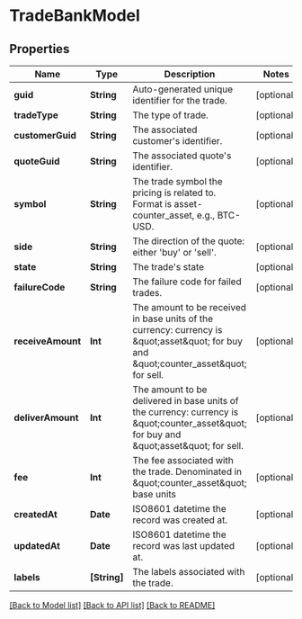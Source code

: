 # TradeBankModel

## Properties
Name | Type | Description | Notes
------------ | ------------- | ------------- | -------------
**guid** | **String** | Auto-generated unique identifier for the trade. | [optional] 
**tradeType** | **String** | The type of trade. | [optional] 
**customerGuid** | **String** | The associated customer&#39;s identifier. | [optional] 
**quoteGuid** | **String** | The associated quote&#39;s identifier. | [optional] 
**symbol** | **String** | The trade symbol the pricing is related to. Format is asset-counter_asset, e.g., BTC-USD. | [optional] 
**side** | **String** | The direction of the quote: either &#39;buy&#39; or &#39;sell&#39;. | [optional] 
**state** | **String** | The trade&#39;s state | [optional] 
**failureCode** | **String** | The failure code for failed trades. | [optional] 
**receiveAmount** | **Int** | The amount to be received in base units of the currency: currency is \&quot;asset\&quot; for buy and \&quot;counter_asset\&quot; for sell. | [optional] 
**deliverAmount** | **Int** | The amount to be delivered in base units of the currency: currency is \&quot;counter_asset\&quot; for buy and \&quot;asset\&quot; for sell. | [optional] 
**fee** | **Int** | The fee associated with the trade. Denominated in \&quot;counter_asset\&quot; base units | [optional] 
**createdAt** | **Date** | ISO8601 datetime the record was created at. | [optional] 
**updatedAt** | **Date** | ISO8601 datetime the record was last updated at. | [optional] 
**labels** | **[String]** | The labels associated with the trade. | [optional] 

[[Back to Model list]](../README.md#documentation-for-models) [[Back to API list]](../README.md#documentation-for-api-endpoints) [[Back to README]](../README.md)



